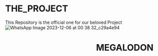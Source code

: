 # THE_PROJECT
 This Repository is the official one for our beloved Project
![WhatsApp Image 2023-12-06 at 00 38 32_c29a4e94](https://github.com/Embedded-Systems-Masters/THE_PROJECT/assets/112198345/2cac77b5-c452-47d8-9d7f-5a3fd2a56de2)

<h1><h1>&nbsp&nbsp&nbsp&nbsp&nbsp&nbsp&nbsp&nbsp&nbsp&nbsp&nbsp&nbsp&nbsp&nbsp&nbsp&nbsp&nbsp&nbsp&nbsp&nbsp&nbsp&nbsp&nbsp&nbsp&nbsp&nbsp&nbsp&nbsp&nbsp&nbsp&nbsp&nbsp&nbsp&nbsp&nbsp&nbsp&nbsp&nbsp&nbsp&nbsp&nbsp&nbsp&nbsp&nbspMEGALODON
